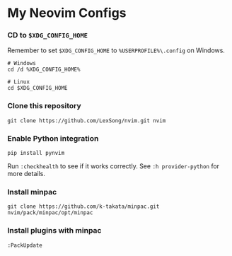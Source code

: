 # My Neovim Configs

### CD to `$XDG_CONFIG_HOME`

Remember to set `$XDG_CONFIG_HOME` to `%USERPROFILE%\.config` on Windows.

    # Windows
    cd /d %XDG_CONFIG_HOME%

    # Linux
    cd $XDG_CONFIG_HOME

### Clone this repository

    git clone https://github.com/LexSong/nvim.git nvim

### Enable Python integration

    pip install pynvim

Run `:checkhealth` to see if it works correctly.
See `:h provider-python` for more details.

### Install minpac

    git clone https://github.com/k-takata/minpac.git nvim/pack/minpac/opt/minpac

### Install plugins with minpac

    :PackUpdate
